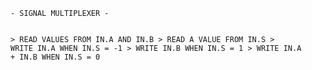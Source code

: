<code>
- SIGNAL MULTIPLEXER -

\> READ VALUES FROM IN.A AND IN.B
\> READ A VALUE FROM IN.S
\> WRITE IN.A WHEN IN.S = -1
\> WRITE IN.B WHEN IN.S = 1
\> WRITE IN.A + IN.B WHEN IN.S = 0
</code>
